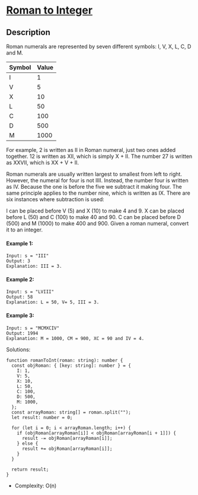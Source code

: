 # [Roman to Integer](https://leetcode.com/problems/roman-to-integer/description/)

## Description

Roman numerals are represented by seven different symbols: I, V, X, L, C, D and M.

| Symbol | Value |
| ------ | ----- |
| I      | 1     |
| V      | 5     |
| X      | 10    |
| L      | 50    |
| C      | 100   |
| D      | 500   |
| M      | 1000  |

For example, 2 is written as II in Roman numeral, just two ones added together. 12 is written as XII, which is simply X + II. The number 27 is written as XXVII, which is XX + V + II.

Roman numerals are usually written largest to smallest from left to right. However, the numeral for four is not IIII. Instead, the number four is written as IV. Because the one is before the five we subtract it making four. The same principle applies to the number nine, which is written as IX. There are six instances where subtraction is used:

I can be placed before V (5) and X (10) to make 4 and 9.
X can be placed before L (50) and C (100) to make 40 and 90.
C can be placed before D (500) and M (1000) to make 400 and 900.
Given a roman numeral, convert it to an integer.

#### Example 1:

```
Input: s = "III"
Output: 3
Explanation: III = 3.
```

#### Example 2:

```
Input: s = "LVIII"
Output: 58
Explanation: L = 50, V= 5, III = 3.
```

#### Example 3:

```
Input: s = "MCMXCIV"
Output: 1994
Explanation: M = 1000, CM = 900, XC = 90 and IV = 4.
```

Solutions:

```
function romanToInt(roman: string): number {
  const objRoman: { [key: string]: number } = {
    I: 1,
    V: 5,
    X: 10,
    L: 50,
    C: 100,
    D: 500,
    M: 1000,
  };
  const arrayRoman: string[] = roman.split("");
  let result: number = 0;

  for (let i = 0; i < arrayRoman.length; i++) {
    if (objRoman[arrayRoman[i]] < objRoman[arrayRoman[i + 1]]) {
      result -= objRoman[arrayRoman[i]];
    } else {
      result += objRoman[arrayRoman[i]];
    }
  }

  return result;
}
```

- Complexity: O(n)
